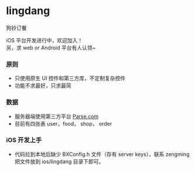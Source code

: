 lingdang
========

狗铃订餐  

iOS 平台开发进行中，欢迎加入！  
另，求  web or Android 平台有人认领~

### 原则
- 只使用原生 UI 控件和第三方库，不定制复杂控件
- 功能不求最好，只求最简



### 数据
- 服务器端使用第三方平台 [Parse.com](https://www.parse.com/)
- 目前有四张表 user，food， shop， order

### iOS 开发上手
- 代码拉到本地后缺少 BXConfig.h 文件（存有 server keys），联系 zengming 把文件放到 ios/lingdang 目录下即可。